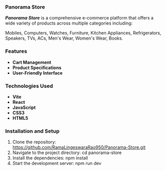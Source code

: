 ### Panorama Store
***Panorama Store*** is a comprehensive e-commerce platform that offers a wide variety of products across multiple categories including:

Mobiles, Computers, Watches, Furniture, Kitchen Appliances, Refrigerators, Speakers, TVs, ACs, Men's Wear, Women's Wear, Books.

### Features
- **Cart Management**
- **Product Specifications**
- **User-Friendly Interface**

### Technologies Used
- **Vite**
- **React**
- **JavaScript**
- **CSS3**
- **HTML5**

### Installation and Setup
1. Clone the repository:   https://github.com/RamaLingeswaraRao950/Panorama-Store.git
2. Navigate to the project directory:   cd panorama-store
3. Install the dependencies:   npm install
4. Start the development server:   npm run dev
